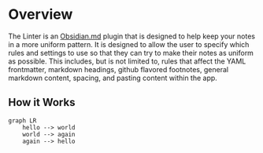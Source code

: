 # Overview

The Linter is an [Obsidian.md](https://obsidian.md/) plugin that is designed to help keep your notes in a more uniform pattern.
It is designed to allow the user to specify which rules and settings to use so that they can try to make
their notes as uniform as possible. This includes, but is not limited to, rules that affect the YAML frontmatter,
markdown headings, github flavored footnotes, general markdown content, spacing, and pasting content within the app.

## How it Works

```mermaid
graph LR
    hello --> world
    world --> again
    again --> hello
```
